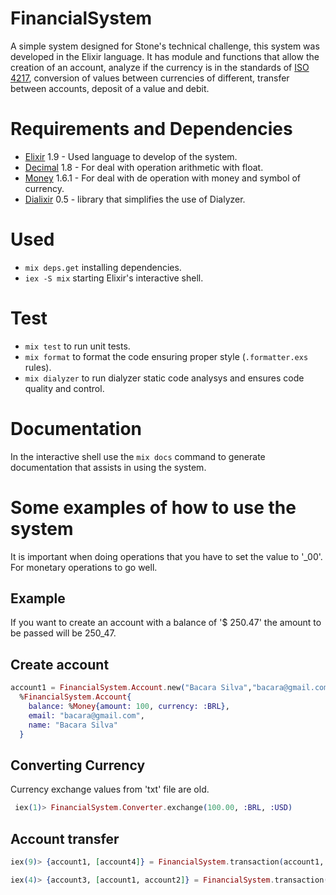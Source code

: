 # FinancialSystem

A simple system designed for Stone's technical challenge, this system was developed in the Elixir language. It has module and functions that allow the creation of an account, analyze if the currency is in the standards of [ISO 4217](https://en.wikipedia.org/wiki/ISO_4217), conversion of values ​​between currencies of different, transfer between accounts, deposit of a value and debit.

# Requirements and Dependencies

* [Elixir](https://elixir-lang.org/) 1.9 - Used language to develop of the system.
* [Decimal](https://hexdocs.pm/decimal/readme.html) 1.8 - For deal with operation arithmetic with float.
* [Money](https://hexdocs.pm/money/Money.html) 1.6.1 - For deal with de operation with money and symbol of currency.
* [Dialixir](https://github.com/jeremyjh/dialyxir) 0.5 - library that simplifies the use of Dialyzer.

# Used

* `mix deps.get` installing dependencies.
* `iex -S mix` starting Elixir's interactive shell.

# Test

* `mix test` to run unit tests.
* `mix format` to format the code ensuring proper style (`.formatter.exs` rules).
* `mix dialyzer` to run dialyzer static code analysys and ensures code quality and control.

# Documentation

  In the interactive shell use the `mix docs` command to generate documentation that assists in using the system.

# Some examples of how to use the system

  It is important when doing operations that you have to set the value to '_00'. For monetary operations to go well.

## Example

If you want to create an account with a balance of '$ 250.47' the amount to be passed will be 250_47.

## Create account

```elixir
account1 = FinancialSystem.Account.new("Bacara Silva","bacara@gmail.com", 100, :BRL)
  %FinancialSystem.Account{
    balance: %Money{amount: 100, currency: :BRL},
    email: "bacara@gmail.com",
    name: "Bacara Silva"
  }
```

## Converting Currency

  Currency exchange values ​​from 'txt' file are old.

```elixir
 iex(1)> FinancialSystem.Converter.exchange(100.00, :BRL, :USD)
```

## Account transfer

```elixir
iex(9)> {account1, [account4]} = FinancialSystem.transaction(account1, [account4], 10_00)

iex(4)> {account3, [account1, account2]} = FinancialSystem.transaction(account3, [account1, account2], 1000_00)
```